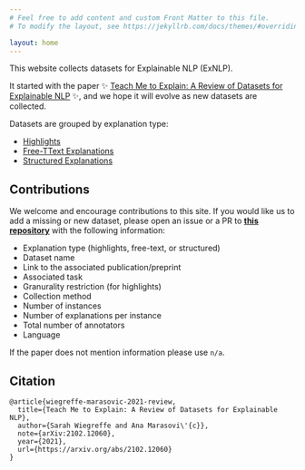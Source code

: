 ```yaml
---
# Feel free to add content and custom Front Matter to this file.
# To modify the layout, see https://jekyllrb.com/docs/themes/#overriding-theme-defaults

layout: home
---
```


This website collects datasets for Explainable NLP (ExNLP).

It started with the paper ✨ [Teach Me to Explain: A Review of Datasets for Explainable NLP](https://arxiv.org/abs/2102.12060) ✨, and we hope it will evolve as new datasets are collected.

Datasets are grouped by explanation type: 

* [Highlights](https://exnlpdatasets.github.io/highlights/)
* [Free-TText Explanations](https://exnlpdatasets.github.io/freetext/)
* [Structured Explanations](https://exnlpdatasets.github.io/structured/)

## Contributions

We welcome and encourage contributions to this site. If you would like us to add a missing or new dataset, please open an issue or a PR to [**this repository**](https://github.com/exnlpdatasets/exnlpdatasets.github.io) with the following information: 


- Explanation type (highlights, free-text, or structured)
- Dataset name 
- Link to the associated publication/preprint 
- Associated task 
- Granurality restriction (for highlights)
- Collection method 
- Number of instances 
- Number of explanations per instance 
- Total number of annotators 
- Language

If the paper does not mention information please use `n/a`.


## Citation

```
@article{wiegreffe-marasovic-2021-review,
  title={Teach Me to Explain: A Review of Datasets for Explainable NLP},
  author={Sarah Wiegreffe and Ana Marasovi\'{c}},
  note={arXiv:2102.12060},
  year={2021},
  url={https://arxiv.org/abs/2102.12060}
}
```

